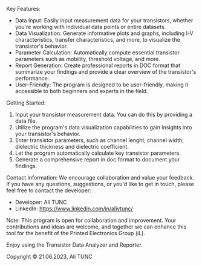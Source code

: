 <div align="center>
  <img src="Transistor_Data_Analyzer_and_Reporter.png" alt="Transistor Data Analyzer and Reporter" width="400">
</div>

<div align="center>

 =========================

Transistor Data Analyzer and Reporter

Version: 1.0

 =========================

</div>


 Overview:
 "Transistor Data Analyzer and Reporter" is a  Python-based tool designed for the analysis and reporting of transistor measurement data. This program streamlines the process of collecting data, generating insightful visualizations, and calculating crucial transistor parameters, including mobility and more. Whether you are a physicist, an electronics engineer, a chemist, or simply interested in transistor characteristics, this tool simplifies the analysis process and helps you draw meaningful conclusions from your data.

 Key Features:
 - Data Input: Easily input measurement data for your transistors, whether you're working with individual data points or entire datasets.
 - Data Visualization: Generate informative plots and graphs, including I-V characteristics, transfer characteristics, and more, to visualize the transistor's behavior.
 - Parameter Calculation: Automatically compute essential transistor parameters such as mobility, threshold voltage, and more.
 - Report Generation: Create professional reports in DOC format that summarize your findings and provide a clear overview of the transistor's performance.
 - User-Friendly: The program is designed to be user-friendly, making it accessible to both beginners and experts in the field.

  Getting Started:
  1. Input your transistor measurement data. You can do this by providing a data file.
  2. Utilize the program's data visualization capabilities to gain insights into your transistor's behavior.
  3. Enter transistor parameters, such as channel lenght, channel width, dielectric thickness and dielectric coefficient.   
  4. Let the program automatically calculate key transistor parameters.
  4. Generate a comprehensive report in doc format to document your findings.

  Contact Information:
  We encourage collaboration and value your feedback. If you have any questions, suggestions, or you'd like to get in touch, please feel free to contact the developer:

  - Developer: Ali TUNC
  - LinkedIn: https://www.linkedin.com/in/alivtunc/

  Note: This program is open for collaboration and improvement. Your contributions and ideas are welcome, and together we can enhance this tool for the benefit of the Printed Electronics Group (iL).

  Enjoy using the Transistor Data Analyzer and Reporter.

  Copyright ©   21.06.2023, Ali TUNC

<div align="center>

 =========================


 =========================
</div>
  
 

